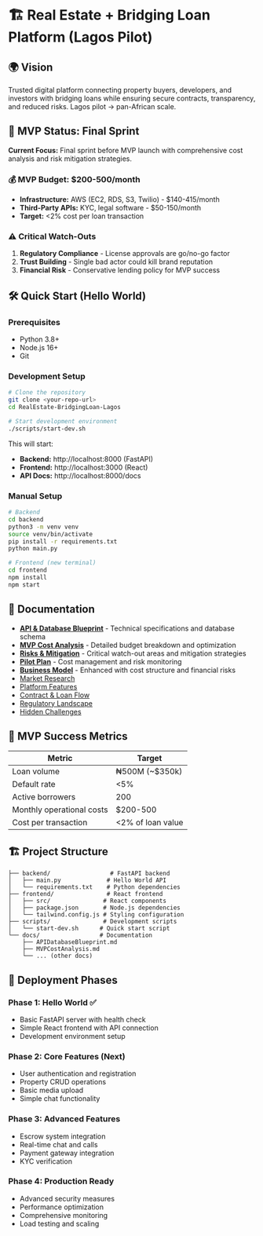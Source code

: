 # 🏗 Real Estate + Bridging Loan Platform (Lagos Pilot)

## 🌍 Vision
Trusted digital platform connecting property buyers, developers, and investors with bridging loans while ensuring secure contracts, transparency, and reduced risks. Lagos pilot → pan-African scale.

## 🚀 MVP Status: Final Sprint
**Current Focus:** Final sprint before MVP launch with comprehensive cost analysis and risk mitigation strategies.

### 💰 MVP Budget: $200-500/month
- **Infrastructure:** AWS (EC2, RDS, S3, Twilio) - $140-415/month
- **Third-Party APIs:** KYC, legal software - $50-150/month
- **Target:** <2% cost per loan transaction

### ⚠️ Critical Watch-Outs
1. **Regulatory Compliance** - License approvals are go/no-go factor
2. **Trust Building** - Single bad actor could kill brand reputation
3. **Financial Risk** - Conservative lending policy for MVP success

## 🛠️ Quick Start (Hello World)

### Prerequisites
- Python 3.8+
- Node.js 16+
- Git

### Development Setup
```bash
# Clone the repository
git clone <your-repo-url>
cd RealEstate-BridgingLoan-Lagos

# Start development environment
./scripts/start-dev.sh
```

This will start:
- **Backend:** http://localhost:8000 (FastAPI)
- **Frontend:** http://localhost:3000 (React)
- **API Docs:** http://localhost:8000/docs

### Manual Setup
```bash
# Backend
cd backend
python3 -m venv venv
source venv/bin/activate
pip install -r requirements.txt
python main.py

# Frontend (new terminal)
cd frontend
npm install
npm start
```

## 📌 Documentation
- [**API & Database Blueprint**](./docs/APIDatabaseBlueprint.md) - Technical specifications and database schema
- [**MVP Cost Analysis**](./docs/MVPCostAnalysis.md) - Detailed budget breakdown and optimization
- [**Risks & Mitigation**](./docs/Risks.md) - Critical watch-out areas and mitigation strategies
- [**Pilot Plan**](./docs/PilotPlan.md) - Cost management and risk monitoring
- [**Business Model**](./docs/BusinessModel.md) - Enhanced with cost structure and financial risks
- [Market Research](./docs/MarketResearch.md)
- [Platform Features](./docs/PlatformFeatures.md)
- [Contract & Loan Flow](./docs/ContractLoanFlow.md)
- [Regulatory Landscape](./docs/RegulatoryLandscape.md)
- [Hidden Challenges](./docs/HiddenChallenges.md)

## 🎯 MVP Success Metrics
| Metric | Target |
|-------|--------|
| Loan volume | ₦500M (~$350k) |
| Default rate | <5% |
| Active borrowers | 200 |
| Monthly operational costs | $200-500 |
| Cost per transaction | <2% of loan value |

## 🏗️ Project Structure
```
├── backend/                 # FastAPI backend
│   ├── main.py             # Hello World API
│   └── requirements.txt    # Python dependencies
├── frontend/               # React frontend
│   ├── src/               # React components
│   ├── package.json       # Node.js dependencies
│   └── tailwind.config.js # Styling configuration
├── scripts/               # Development scripts
│   └── start-dev.sh      # Quick start script
└── docs/                 # Documentation
    ├── APIDatabaseBlueprint.md
    ├── MVPCostAnalysis.md
    └── ... (other docs)
```

## 🚀 Deployment Phases

### Phase 1: Hello World ✅
- Basic FastAPI server with health check
- Simple React frontend with API connection
- Development environment setup

### Phase 2: Core Features (Next)
- User authentication and registration
- Property CRUD operations
- Basic media upload
- Simple chat functionality

### Phase 3: Advanced Features
- Escrow system integration
- Real-time chat and calls
- Payment gateway integration
- KYC verification

### Phase 4: Production Ready
- Advanced security measures
- Performance optimization
- Comprehensive monitoring
- Load testing and scaling